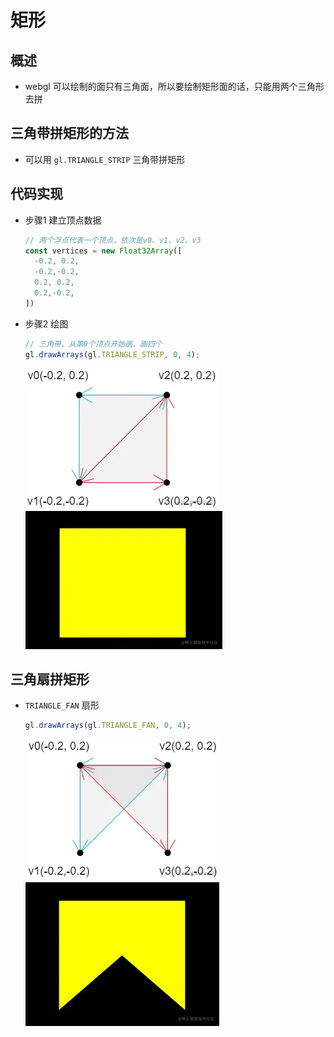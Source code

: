 # 矩形

## 概述

+ webgl 可以绘制的面只有三角面，所以要绘制矩形面的话，只能用两个三角形去拼



## 三角带拼矩形的方法

+ 可以用 `gl.TRIANGLE_STRIP` 三角带拼矩形

## 代码实现

+ 步骤1 建立顶点数据

  ```js
  // 两个浮点代表一个顶点，依次是v0、v1、v2、v3
  const vertices = new Float32Array([
    -0.2, 0.2,
    -0.2,-0.2,
    0.2, 0.2,
    0.2,-0.2,
  ])
  ```

+ 步骤2 绘图

  ```js
  // 三角带、从第0个顶点开始画、画四个
  gl.drawArrays(gl.TRIANGLE_STRIP, 0, 4);
  ```

  ![alt text](images/三角形拼成矩形.png)
  ![alt text](images/三角形拼成矩形2.png)

## 三角扇拼矩形

+ `TRIANGLE_FAN` 扇形

  ```js
  gl.drawArrays(gl.TRIANGLE_FAN, 0, 4);
  ```

  ![alt text](images/三角扇拼矩形2.png)
  ![alt text](images/三角扇拼矩形.png)

